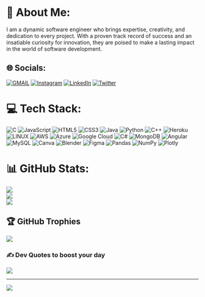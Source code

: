 # 💫 About Me:
 I am a dynamic software engineer who brings expertise, creativity, and dedication to every project. With a proven track record of success and an      insatiable curiosity for innovation, they are poised to make a lasting impact in the world of software development.


## 🌐 Socials:
[![GMAIL](https://img.shields.io/badge/Gmail-D14836?style=for-the-badge&logo=gmail&logoColor=white)](ojaswikumarmishra@gmail.com) [![Instagram](https://img.shields.io/badge/Instagram-%23E4405F.svg?logo=Instagram&logoColor=white)](https://instagram.com/ujjwaltiwariii) [![LinkedIn](https://img.shields.io/badge/LinkedIn-%230077B5.svg?logo=linkedin&logoColor=white)](https://linkedin.com/in/ojaxvee) [![Twitter](https://img.shields.io/badge/Twitter-%231DA1F2.svg?logo=Twitter&logoColor=white)](https://twitter.com/D1sc1pleOfVyas) 

# 💻 Tech Stack:
![C](https://img.shields.io/badge/c-%2300599C.svg?style=plastic&logo=c&logoColor=white) ![JavaScript](https://img.shields.io/badge/javascript-%23323330.svg?style=plastic&logo=javascript&logoColor=%23F7DF1E) ![HTML5](https://img.shields.io/badge/html5-%23E34F26.svg?style=plastic&logo=html5&logoColor=white) ![CSS3](https://img.shields.io/badge/css3-%231572B6.svg?style=plastic&logo=css3&logoColor=white) ![Java](https://img.shields.io/badge/java-%23ED8B00.svg?style=plastic&logo=java&logoColor=white) ![Python](https://img.shields.io/badge/python-3670A0?style=plastic&logo=python&logoColor=ffdd54) ![C++](https://img.shields.io/badge/C%2B%2B-00599C?style=for-the-badge&logo=c%2B%2B&logoColor=white) ![Heroku](https://img.shields.io/badge/heroku-%23430098.svg?style=plastic&logo=heroku&logoColor=white) ![LINUX](https://img.shields.io/badge/Linux-FCC624?style=for-the-badge&logo=linux&logoColor=black) ![AWS](https://img.shields.io/badge/AWS-%23FF9900.svg?style=plastic&logo=amazon-aws&logoColor=white) ![Azure](https://img.shields.io/badge/azure-%230072C6.svg?style=plastic&logo=azure-devops&logoColor=white) ![Google Cloud](https://img.shields.io/badge/Google%20Cloud-%234285F4.svg?style=plastic&logo=google-cloud&logoColor=white) ![C#](https://img.shields.io/badge/C%23-239120?style=for-the-badge&logo=c-sharp&logoColor=white) ![MongoDB](https://img.shields.io/badge/react-%2320232a.svg?style=plastic&logo=react&logoColor=%2361DAFB) ![Angular](https://img.shields.io/badge/angular-%23DD0031.svg?style=plastic&logo=angular&logoColor=white) ![MySQL](https://img.shields.io/badge/mysql-%2300f.svg?style=plastic&logo=mysql&logoColor=white) ![Canva](https://img.shields.io/badge/Canva-%2300C4CC.svg?style=plastic&logo=Canva&logoColor=white) ![Blender](https://img.shields.io/badge/blender-%23F5792A.svg?style=plastic&logo=blender&logoColor=white) 	![Figma](https://img.shields.io/badge/figma-%23F24E1E.svg?style=plastic&logo=figma&logoColor=white) ![Pandas](https://img.shields.io/badge/pandas-%23150458.svg?style=plastic&logo=pandas&logoColor=white) ![NumPy](https://img.shields.io/badge/numpy-%23013243.svg?style=plastic&logo=numpy&logoColor=white) ![Plotly](https://img.shields.io/badge/Plotly-%233F4F75.svg?style=plastic&logo=plotly&logoColor=white)
# 📊 GitHub Stats:
![](https://github-readme-stats.vercel.app/api?username=ojaxvee&theme=dark&hide_border=false&include_all_commits=true&count_private=true)<br/>
![](https://github-readme-streak-stats.herokuapp.com/?user=ojaxvee&theme=dark&hide_border=false)<br/>
![](https://github-readme-stats.vercel.app/api/top-langs/?username=ojaxvee&theme=dark&hide_border=false&include_all_commits=true&count_private=true&layout=compact)

## 🏆 GitHub Trophies
![](https://github-profile-trophy.vercel.app/?username=ojaxvee&theme=radical&no-frame=false&no-bg=true&margin-w=4)

### ✍️ Dev Quotes to boost your day
![](https://quotes-github-readme.vercel.app/api?type=horizontal&theme=radical)

---
[![](https://visitcount.itsvg.in/api?id=ujjwaltiwariii&icon=0&color=0)](https://visitcount.itsvg.in)
